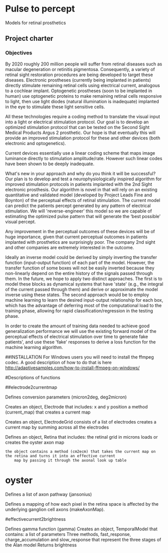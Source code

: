 ﻿# Pulse to percept

Models for retinal prosthetics

## Project charter

### Objectives

By 2020 roughly 200 million people will suffer from retinal diseases such as
macular degeneration or retinitis pigmentosa. Consequently, a variety of retinal
sight restoration procedures are being developed to target these diseases.
Electronic prostheses (currently being implanted in patients) directly stimulate
remaining retinal cells using electrical current, analogous to a cochlear
implant. Optogenetic prostheses (soon to be implanted in human) use optogenetic
proteins to make remaining retinal cells responsive to light, then use light
diodes (natural illumination is inadequate) implanted in the eye to stimulate
these light sensitive cells.

All these technologies require a coding method to translate the visual input
into a light or electrical stimulation protocol. Our goal is to develop an
optimized stimulation protocol that can be tested on the Second Sight Medical
Products Argus 2 prosthetic. Our hope is that eventually this will provide an
improved stimulation protocol for these and other devices (both electronic and
optogenetics).


Current devices essentially use a linear coding scheme that maps image luminance
directly to stimulation amplitude/rate. However such linear codes have been
shown to be deeply inadequate.

What's new in your approach and why do you think it will be successful? Our plan
is to develop and test a neurophysiologically inspired algorithm for improved
stimulation protocols in patients implanted with the 2nd Sight electronic
prosthesis. Our algorithm is novel in that will rely on  an existing
quantitative and validated model (developed by Project Leads Fine and Boynton)
of the perceptual effects of retinal stimulation. The current model can predict
the patients percept generated by any pattern of electrical stimulation. We will
'reverse-engineer' this model so we are capable of estimating the optimized
pulse pattern that will generate the ‘best possible’ visual percept.


Any improvement in the perceptual outcomes of these devices will be of huge
importance, given that current perceptual outcomes in patients implanted with
prosthetics are surprisingly poor. The company 2nd sight and other companies are
extremely interested in the outcome.



Ideally an inverse model could be derived by simply inverting the transfer function 
(input-output function) of each part of the model. However, the
transfer function of some boxes will not be easily inverted because they
non-linearly depend on the entire history of the signals passed through them.
In the future, we hope to apply two distinct approaches. The first is
to model these blocks as dynamical systems that have 'state' (e.g., the
integral of the current passed through them) and derive or approximate the
model inverse using these states. The second approach would be to employ
machine learning to learn the desired input-output relationship for each box,
which has the advantage of deferring most of the computational load to the
training phase, allowing for rapid classification/regression in the testing
phase. 

In order  to create the amount of training data needed to achieve good
generalization performance we will use the existing forward model of the
perceptual effects of electrical stimulation over time to generate fake
patients', and use these 'fake' responses to derive a loss function for the
machine learning algorithm.


##INSTALLATION
For Windows users you will need to install the ffmpeg codec. A good description 
of how to do that is here
http://adaptivesamples.com/how-to-install-ffmpeg-on-windows/


#Descriptions of functions

##electrode2currentmap

Defines conversion parameters (micron2deg, deg2micron)

Creates an object, Electrode that includes:
        x and y position
        a method (current_map) that creates a current map

Creates an object, ElectrodeGrid
        consists of a list of electrodes
        creates a current map by summing across all the electrodes
    

Defines an object, Retina that includes:
    the retinal grid in microns
    loads or creates the oyster axon map

    the object contains a method (cm2ecm) that takes the current map on the retina and turns it into an effective current
        map by passing it through the axonal look up table
    

# oyster

Defines a list of axon pathway (jansonius)

Defines a mapping of how each pixel in the retina space is affected by the 
underlying ganglion cell axons (makeAxonMap).

#effectivecurrent2brightness

Defines gamma function (gamma)
Creates an object, TemporalModel that contains:
    a list of parameters
    Three methods, fast_response, charge_accumulation and slow_response that 
represent the three stages of the Alan model
    Returns brightness

